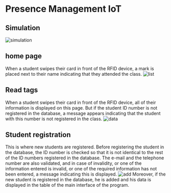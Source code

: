 # Presence Management IoT
## Simulation
![simulation](https://github.com/AitaayiM/Inventory_Management/assets/115494534/fe113cf6-830c-4eff-b790-88c70e59a734)
## home page
When a student swipes their card in front of the RFID device, a mark is placed next to their name indicating that they attended the class.
![list](https://github.com/AitaayiM/Inventory_Management/assets/115494534/b94af026-e8af-481c-baec-e6ccdfff007d)
## Read tags
When a student swipes their card in front of the RFID device, all of their information is displayed on this page. But if the student ID number is not registered in the database, a message appears indicating that the student with this number is not registered in the class.
![data](https://github.com/AitaayiM/Inventory_Management/assets/115494534/d30bb895-c60d-41e3-9b23-daca78092480)
## Student registration
This is where new students are registered.
Before registering the student in the database, the ID number is checked so that it is not identical to the rest of the ID numbers registered in the database. The e-mail and the telephone number are also validated, and in case of invalidity, or one of the information entered is invalid, or one of the required information has not been entered, a message indicating this is displayed.
![add](https://github.com/AitaayiM/Inventory_Management/assets/115494534/6e63fa6d-4cff-42c2-87e6-8e29e71afb8b)
Moreover, if the new student is registered in the database, he is added and his data is displayed in the table of the main interface of the program.
